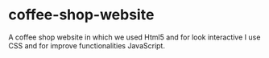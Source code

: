 # coffee-shop-website
A coffee shop website in which we used Html5 and for look interactive I use CSS and for improve functionalities JavaScript.
